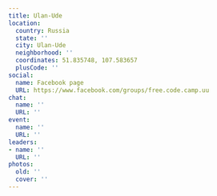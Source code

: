 ```yaml
---
title: Ulan-Ude
location:
  country: Russia
  state: ''
  city: Ulan-Ude
  neighborhood: ''
  coordinates: 51.835748, 107.583657
  plusCode: ''
social:
  name: Facebook page
  URL: https://www.facebook.com/groups/free.code.camp.uu
chat:
  name: ''
  URL: ''
event:
  name: ''
  URL: ''
leaders:
- name: ''
  URL: ''
photos:
  old: ''
  cover: ''
---
```

